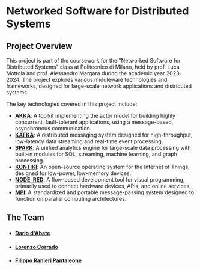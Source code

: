 # Networked Software for Distributed Systems

## Project Overview

This project is part of the coursework for the "Networked Software for Distributed Systems" class at Politecnico di Milano, held by prof. Luca Mottola and prof. Alessandro Margara during the academic year 2023-2024. The project explores various middleware technologies and frameworks, designed for large-scale network applications and distributed systems.

The key technologies covered in this project include:

- **<a href="../master/AKKA">AKKA</a>**: A toolkit implementing the actor model for building highly concurrent, fault-tolerant applications, using a message-based, asynchronous communication.
- **<a href="../master/KAFKA">KAFKA</a>**: A distributed messaging system designed for high-throughput, low-latency data streaming and real-time event processing.
- **<a href="../master/SPARK">SPARK</a>**: A unified analytics engine for large-scale data processing with built-in modules for SQL, streaming, machine learning, and graph processing.
- **<a href="../master/KONTIKI">KONTIKI</a>**: An open-source operating system for the Internet of Things, designed for low-power, low-memory devices.
- **<a href="../master/NODE_RED">NODE_RED</a>**: A flow-based development tool for visual programming, primarily used to connect hardware devices, APIs, and online services.
- **<a href="../master/MPI">MPI</a>**: A standardized and portable message-passing system designed to function on parallel computing architectures.

## The Team
- #### [Dario d'Abate](https://github.com/DariodAbate)
- #### [Lorenzo Corrado](https://github.com/Lerrylore)
- #### [Filippo Ranieri Pantaleone]()


